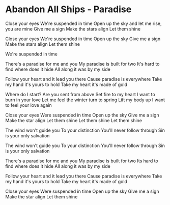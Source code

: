 # Abandon All Ships - Paradise

Close your eyes
We're suspended in time
Open up the sky and let me rise, you are mine
Give me a sign
Make the stars align
Let them shine

Close your eyes
We're suspended in time
Open up the sky
Give me a sign
Make the stars align
Let them shine

We're suspended in time

There's a paradise for me and you
My paradise is built for two
It's hard to find where does it hide
All along it was by my side

Follow your heart and it lead you there
Cause paradise is everywhere
Take my hand it's yours to hold
Take my heart it's made of gold

Where do I start?
Are you sent from above
Set fire to my heart
I want to burn in your love
Let me feel the winter turn to spring
Lift my body up I want to feel your love again

Close your eyes
Were suspended in time
Open up the sky
Give me a sign
Make the star align
Let them shine
Let them shine
Let them shine

The wind won't guide you
To your distinction
You'll never follow through
Sin is your only salvation

The wind won't guide you
To your distinction
You'll never follow through
Sin is your only salvation

There's a paradise for me and you
My paradise is built for two
Its hard to find where does it hide
All along it was by my side

Follow your heart and it lead you there
Cause paradise is everywhere
Take my hand it's yours to hold
Take my heart it's made of gold

Close your eyes
Were suspended in time
Open up the sky
Give me a sign
Make the star align
Let them shine
